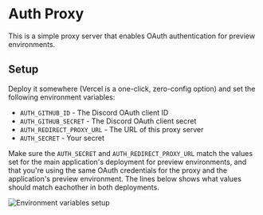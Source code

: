 # Auth Proxy

This is a simple proxy server that enables OAuth authentication for preview environments.

## Setup

Deploy it somewhere (Vercel is a one-click, zero-config option) and set the following environment variables:

- `AUTH_GITHUB_ID` - The Discord OAuth client ID
- `AUTH_GITHUB_SECRET` - The Discord OAuth client secret
- `AUTH_REDIRECT_PROXY_URL` - The URL of this proxy server
- `AUTH_SECRET` - Your secret

Make sure the `AUTH_SECRET` and `AUTH_REDIRECT_PROXY_URL` match the values set for the main application's deployment for preview environments, and that you're using the same OAuth credentials for the proxy and the application's preview environment. The lines below shows what values should match eachother in both deployments.

![Environment variables setup](https://github.com/t3-oss/create-t3-turbo/assets/51714798/5fadd3f5-f705-459a-82ab-559a3df881d0)
